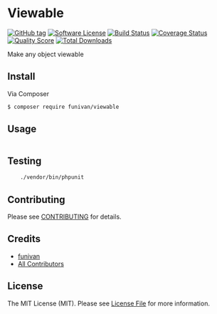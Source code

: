 # Viewable

[![GitHub tag](https://img.shields.io/github/tag/funivan/Viewable.svg?style=flat-square)](https://github.com/funivan/Viewable/tags)
[![Software License](https://img.shields.io/badge/license-MIT-brightgreen.svg?style=flat-square)](LICENSE.md)
[![Build Status](https://img.shields.io/travis/funivan/Viewable/master.svg?style=flat-square)](https://travis-ci.org/funivan/Viewable)
[![Coverage Status](https://img.shields.io/scrutinizer/coverage/g/funivan/Viewable.svg?style=flat-square)](https://scrutinizer-ci.com/g/funivan/Viewable/code-structure)
[![Quality Score](https://img.shields.io/scrutinizer/g/funivan/Viewable.svg?style=flat-square)](https://scrutinizer-ci.com/g/funivan/Viewable)
[![Total Downloads](https://img.shields.io/packagist/dt/funivan/viewable.svg?style=flat-square)](https://packagist.org/packages/funivan/viewable)

Make any object viewable

## Install

Via Composer

``` bash
$ composer require funivan/viewable
```

## Usage

``` php

```

## Testing

``` bash
    ./vendor/bin/phpunit
```

## Contributing

Please see [CONTRIBUTING](https://github.com/funivan/Viewable/blob/master/CONTRIBUTING.md) for details.

## Credits

- [funivan](https://github.com/funivan)
- [All Contributors](https://github.com/funivan/Viewable/contributors)

## License

The MIT License (MIT). Please see [License File](LICENSE.md) for more information.
